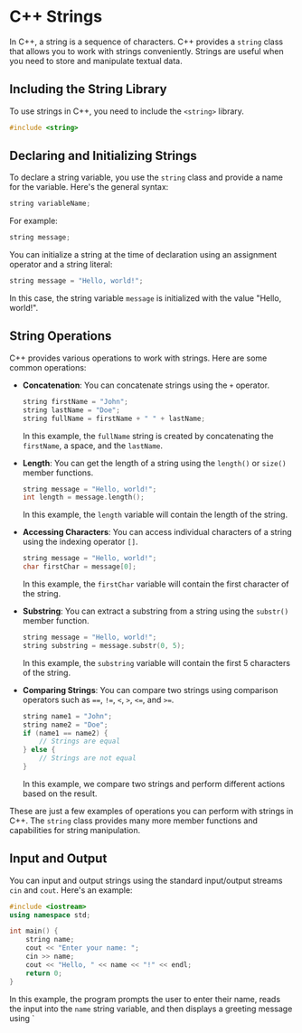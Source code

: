# C++ Strings

In C++, a string is a sequence of characters. C++ provides a `string` class that allows you to work with strings conveniently. Strings are useful when you need to store and manipulate textual data.

## Including the String Library

To use strings in C++, you need to include the `<string>` library.

```cpp
#include <string>
```

## Declaring and Initializing Strings

To declare a string variable, you use the `string` class and provide a name for the variable. Here's the general syntax:

```cpp
string variableName;
```

For example:

```cpp
string message;
```

You can initialize a string at the time of declaration using an assignment operator and a string literal:

```cpp
string message = "Hello, world!";
```

In this case, the string variable `message` is initialized with the value "Hello, world!".

## String Operations

C++ provides various operations to work with strings. Here are some common operations:

- **Concatenation**: You can concatenate strings using the `+` operator.

    ```cpp
    string firstName = "John";
    string lastName = "Doe";
    string fullName = firstName + " " + lastName;
    ```

    In this example, the `fullName` string is created by concatenating the `firstName`, a space, and the `lastName`.

- **Length**: You can get the length of a string using the `length()` or `size()` member functions.

    ```cpp
    string message = "Hello, world!";
    int length = message.length();
    ```

    In this example, the `length` variable will contain the length of the string.

- **Accessing Characters**: You can access individual characters of a string using the indexing operator `[]`.

    ```cpp
    string message = "Hello, world!";
    char firstChar = message[0];
    ```

    In this example, the `firstChar` variable will contain the first character of the string.

- **Substring**: You can extract a substring from a string using the `substr()` member function.

    ```cpp
    string message = "Hello, world!";
    string substring = message.substr(0, 5);
    ```

    In this example, the `substring` variable will contain the first 5 characters of the string.

- **Comparing Strings**: You can compare two strings using comparison operators such as `==`, `!=`, `<`, `>`, `<=`, and `>=`.

    ```cpp
    string name1 = "John";
    string name2 = "Doe";
    if (name1 == name2) {
        // Strings are equal
    } else {
        // Strings are not equal
    }
    ```

    In this example, we compare two strings and perform different actions based on the result.

These are just a few examples of operations you can perform with strings in C++. The `string` class provides many more member functions and capabilities for string manipulation.

## Input and Output

You can input and output strings using the standard input/output streams `cin` and `cout`. Here's an example:

```cpp
#include <iostream>
using namespace std;

int main() {
    string name;
    cout << "Enter your name: ";
    cin >> name;
    cout << "Hello, " << name << "!" << endl;
    return 0;
}
```

In this example, the program prompts the user to enter their name, reads the input into the `name` string variable, and then displays a greeting message using `
